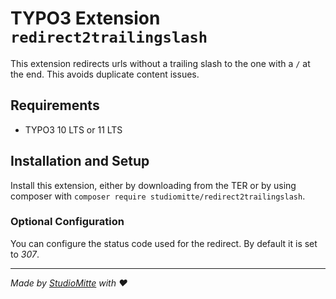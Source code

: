 # TYPO3 Extension `redirect2trailingslash`

This extension redirects urls without a trailing slash to the one with a `/` at the end. This avoids duplicate content issues.

## Requirements

* TYPO3 10 LTS or 11 LTS

## Installation and Setup
Install this extension, either by downloading from the TER or by using composer with `composer require studiomitte/redirect2trailingslash`.

### Optional Configuration

You can configure the status code used for the redirect. By default it is set to *307*.


---


_Made by [StudioMitte](https://studiomitte.com) with ♥_

